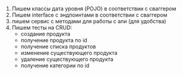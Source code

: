 
1. Пишем классы дата уровня (POJO) в соответствии с сваггером
2. Пишем interface с эндпоинтами в соответствии с сваггером
3. пишем сервис с методами для работы с апи (для удобства)
4. Пишем тесты на CRUD:
   - создание продукта
   - получение продукта по id
   - получение списка продуктов
   - изменение существующего продукта
   - удаление существующего продукта
   - получение категории по id
